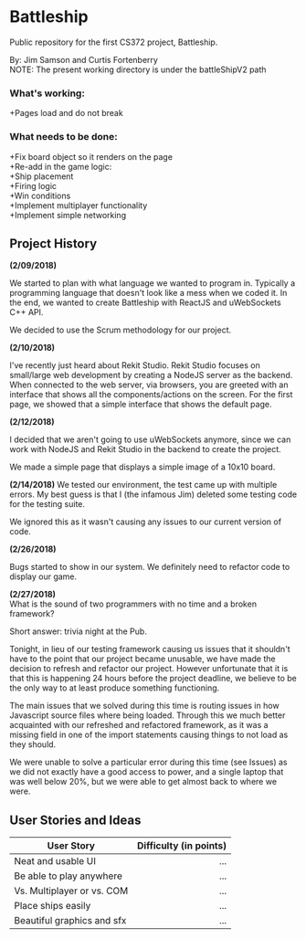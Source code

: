 # Battleship
Public repository for the first CS372 project, Battleship.

By: Jim Samson and Curtis Fortenberry  
NOTE: The present working directory is under the battleShipV2 path

### What's working:
  +Pages load and do not break  

### What needs to be done:
  +Fix board object so it renders on the page  
  +Re-add in the game logic:  
    +Ship placement  
    +Firing logic  
    +Win conditions  
  +Implement multiplayer functionality  
  +Implement simple networking  


## Project History

**(2/09/2018)**

We started to plan with what language we wanted to program in. Typically a programming language that doesn't look like a mess when we coded it. In the end, we wanted to create Battleship with ReactJS and uWebSockets C++ API. 

We decided to use the Scrum methodology for our project. 

**(2/10/2018)**

I've recently just heard about Rekit Studio. Rekit Studio focuses on small/large web development by creating a NodeJS server as the backend. When connected to the web server, via browsers, you are greeted with an interface that shows all the components/actions on the screen. For the first page, we showed that a simple interface that shows the default page.

**(2/12/2018)**

I decided that we aren't going to use uWebSockets anymore, since we can work with NodeJS and Rekit Studio in the backend to create the project.

We made a simple page that displays a simple image of a 10x10 board.

**(2/14/2018)**
We tested our environment, the test came up with multiple errors. My best guess is that I (the infamous Jim) deleted some testing code for the testing suite. 

We ignored this as it wasn't causing any issues to our current version of code. 

**(2/26/2018)**

Bugs started to show in our system. We definitely need to refactor code to display our game. 

**(2/27/2018)**  
What is the sound of two programmers with no time and a broken framework?

Short answer: trivia night at the Pub.

Tonight, in lieu of our testing framework causing us issues that it shouldn't have to the point that our project became unusable, we have made the decision to refresh and refactor our project. However unfortunate that it is that this is happening 24 hours before the project deadline, we believe to be the only way to at least produce something functioning.

The main issues that we solved during this time is routing issues in how Javascript source files where being loaded. Through this we much better acquainted with our refreshed and refactored framework, as it was a missing field in one of the import statements causing things to not load as they should.

We were unable to solve a particular error during this time (see Issues) as we did not exactly have a good access to power, and a single laptop that was well below 20%, but we were able to get almost back to where we were.


## User Stories and Ideas
| User Story        | Difficulty (in points)  |
| ------------- | -----:|
| Neat and usable UI | ... |
| Be able to play anywhere | ... |
| Vs. Multiplayer or vs. COM | ... |
| Place ships easily | ... |
| Beautiful graphics and sfx  | ... |

